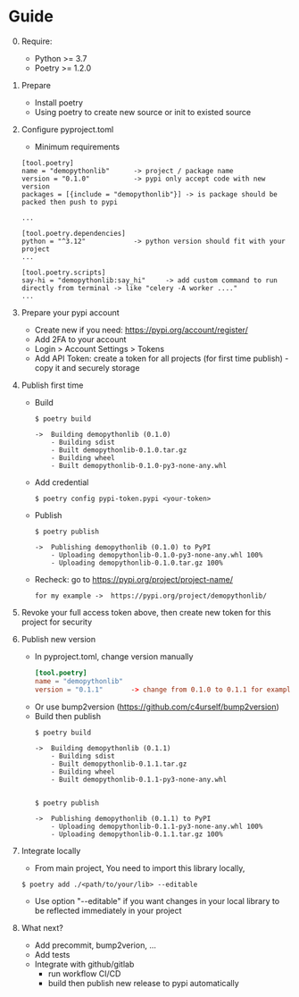 # Guide
0. Require:
    - Python >= 3.7
    - Poetry >= 1.2.0
1. Prepare
    - Install poetry 
    - Using poetry to create new source or init to existed source

2. Configure pyproject.toml
    - Minimum requirements
    ```
    [tool.poetry]
    name = "demopythonlib"      -> project / package name
    version = "0.1.0"           -> pypi only accept code with new version 
    packages = [{include = "demopythonlib"}] -> is package should be packed then push to pypi
    
    ...

    [tool.poetry.dependencies]
    python = "^3.12"            -> python version should fit with your project
    ...

    [tool.poetry.scripts]
    say-hi = "demopythonlib:say_hi"     -> add custom command to run directly from terminal -> like "celery -A worker ...."
    ...

    ```
3. Prepare your pypi account
    - Create new if you need: https://pypi.org/account/register/ 
    - Add 2FA to your account
    - Login > Account Settings > Tokens
    - Add API Token: create a token for all projects (for first time publish) - copy it and securely storage

4. Publish first time
    - Build 
        ```
        $ poetry build
        
        ->  Building demopythonlib (0.1.0)
            - Building sdist
            - Built demopythonlib-0.1.0.tar.gz
            - Building wheel
            - Built demopythonlib-0.1.0-py3-none-any.whl
        ```
    - Add credential
        ``` https://python-poetry.org/docs/repositories/#configuring-credentials
        $ poetry config pypi-token.pypi <your-token>
        ```
    - Publish
        ```
        $ poetry publish

        ->  Publishing demopythonlib (0.1.0) to PyPI
            - Uploading demopythonlib-0.1.0-py3-none-any.whl 100%
            - Uploading demopythonlib-0.1.0.tar.gz 100%
        ```

    - Recheck: go to https://pypi.org/project/project-name/
        ```
        for my example ->  https://pypi.org/project/demopythonlib/
        ```

5. Revoke your full access token above, then create new token for this project for security 

6. Publish new version
    - In pyproject.toml, change version manually 
        ``` pyproject.toml
        [tool.poetry]
        name = "demopythonlib"
        version = "0.1.1"       -> change from 0.1.0 to 0.1.1 for example  
        
        ```
    - Or use bump2version (https://github.com/c4urself/bump2version)
    - Build then publish
        ```
        $ poetry build

        ->  Building demopythonlib (0.1.1)
            - Building sdist
            - Built demopythonlib-0.1.1.tar.gz
            - Building wheel
            - Built demopythonlib-0.1.1-py3-none-any.whl


        $ poetry publish

        ->  Publishing demopythonlib (0.1.1) to PyPI
            - Uploading demopythonlib-0.1.1-py3-none-any.whl 100%
            - Uploading demopythonlib-0.1.1.tar.gz 100%
        ```

7. Integrate locally
    - From main project, You need to import this library locally, 
    ```
    $ poetry add ./<path/to/your/lib> --editable
    ```
    - Use option "--editable" if you want changes in your local library to be reflected immediately in your project

8. What next? 
    - Add precommit, bump2verion, ...
    - Add tests
    - Integrate with github/gitlab
        + run workflow CI/CD  
        + build then publish new release to pypi automatically
